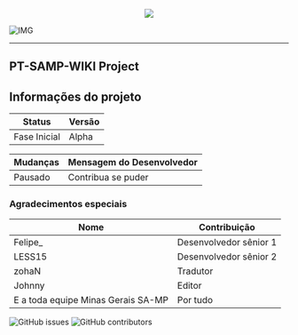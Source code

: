 <p align="center">
 <a aria-label="Logo" href="https://projeto-sa-mp-wiki-pt-br.github.io/web/">
  <img src="https://arrozmusic.000webhostapp.com/assets/images/icon.png">
 </a>
</p>

![IMG](https://img.shields.io/badge/Minas%20Gerais%20SA--MP%20Group-PT--SAMP--WIKI-%23585858__E6E6E6)
<hr>
<h2>PT-SAMP-WIKI Project</h2>


## Informações do projeto
| Status | Versão |
| ---- | ------- |
| Fase Inicial | Alpha |


| Mudanças | Mensagem do Desenvolvedor |
| ---- | ------- |
| Pausado | Contribua se puder |


### Agradecimentos especiais
| Nome | Contribuição |
| ---- | ------- |
| Felipe_ | Desenvolvedor sênior 1 |
| LESS15 | Desenvolvedor  sênior 2 |
| zohaN | Tradutor |
| Johnny | Editor |
| E a toda equipe Minas Gerais SA-MP | Por tudo |



![GitHub issues](https://img.shields.io/github/issues-raw/Projeto-SA-MP-Wiki-PT-BR/web?color=D8D8D8&label=Quest%C3%B5es%20em%20aberto&style=plastic)
![GitHub contributors](https://img.shields.io/github/contributors/Projeto-SA-MP-Wiki-PT-BR/web?color=D8D8D8&label=Contribuidores&logoColor=1C1C1C&style=plastic)

